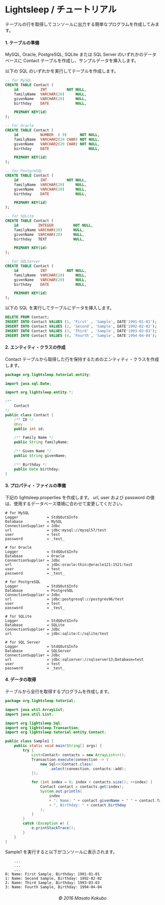 Lightsleep / チュートリアル
===========

テーブルの行を取得してコンソールに出力する簡単なプログラムを作成してみます。

#### 1. テーブルの準備

MySQL, Oracle, PostgreSQL, SQLite または SQL Server のいずれかのデータベースに Contact テーブルを作成し、サンプルデータを挿入します。

以下の SQL のいずれかを実行してテーブルを作成します。

```sql:ddl_mysql.sql
-- for MySQL
CREATE TABLE Contact (
    id          INT         NOT NULL,
    familyName  VARCHAR(20)     NULL,
    givenName   VARCHAR(20)     NULL,
    birthday    DATE            NULL,

    PRIMARY KEY(id)
);
```

```sql:ddl_oracle.sql
-- for Oracle
CREATE TABLE Contact (
    id          NUMBER  ( 9)      NOT NULL,
    familyName  VARCHAR2(20 CHAR) NOT NULL,
    givenName   VARCHAR2(20 CHAR) NOT NULL,
    birthday    DATE                  NULL,

    PRIMARY KEY(id)
);
```

```sql:ddl_postgresql.sql
-- for PostgreSQL
CREATE TABLE Contact (
    id          INT         NOT NULL,
    familyName  VARCHAR(20)     NULL,
    givenName   VARCHAR(20)     NULL,
    birthday    DATE            NULL,

    PRIMARY KEY(id)
);
```

```sql:ddl_sqlite.sql
-- for SQLite
CREATE TABLE Contact (
    id         INTEGER         NOT NULL,
    familyName VARCHAR(20)     NULL,
    givenName  VARCHAR(20)     NULL,
    birthday   TEXT            NULL,

    PRIMARY KEY(id)
);
```

```sql:ddl_sqlserver.sql
-- for SQLServer
CREATE TABLE Contact (
    id          INT         NOT NULL,
    familyName  VARCHAR(20)     NULL,
    givenName   VARCHAR(20)     NULL,
    birthday    DATE            NULL,

    PRIMARY KEY(id)
);
```

以下の SQL を実行してテーブルにデータを挿入します。

```sql:sample.sql
DELETE FROM Contact;
INSERT INTO Contact VALUES (1, 'First' , 'Sample', DATE'1991-01-01');
INSERT INTO Contact VALUES (2, 'Second', 'Sample', DATE'1992-02-02');
INSERT INTO Contact VALUES (3, 'Third' , 'Sample', DATE'1993-03-03');
INSERT INTO Contact VALUES (4, 'Fourth', 'Sample', DATE'1994-04-04');
````

#### 2. エンティティ・クラスの作成

Contact テーブルから取得した行を保持するためのエンティティ・クラスを作成します。

```java:Contact.java
package org.lightsleep.tutorial.entity;

import java.sql.Date;

import org.lightsleep.entity.*;

/**
    Contact
*/
public class Contact {
    /** ID */
    @Key
    public int id;

    /** Family Name */
    public String familyName;

    /** Given Name */
    public String givenName;

    /** Birthday */
    public Date birthday;
}
```

#### 3. プロパティ・ファイルの準備

下記の lightsleep.properties を作成します。
url, user および password の値は、使用するデータベース環境に合わせて変更してください。

```properties:lightsleep.properties
# for MySQL
Logger             = Std$Out$Info
Database           = MySQL
ConnectionSupplier = Jdbc
url                = jdbc:mysql://mysql57/test
user               = test
password           = _test_
```

```properties:lightsleep.properties
# for Oracle
Logger             = Std$Out$Info
Database           = Oracle
ConnectionSupplier = Jdbc
url                = jdbc:oracle:thin:@oracle121:1521:test
user               = test
password           = _test_
```

```properties:lightsleep.properties
# for PostgreSQL
Logger             = Std$Out$Info
Database           = PostgreSQL
ConnectionSupplier = Jdbc
url                = jdbc:postgresql://postgres96/test
user               = test
password           = _test_
```

```properties:lightsleep.properties
# for SQLite
Logger             = Std$Out$Info
Database           = SQLite
ConnectionSupplier = Jdbc
url                = jdbc:sqlite:C:/sqlite/test
```

```properties:lightsleep.properties
# for SQL Server
Logger             = Std$Out$Info
Database           = SQLServer
ConnectionSupplier = Jdbc
url                = jdbc:sqlserver://sqlserver13;Database=test
user               = test
password           = _test_
```

#### 4. データの取得
テーブルから全行を取得するプログラムを作成します。

```java:Sample1.java
package org.lightsleep.tutorial;

import java.util.ArrayList;
import java.util.List;

import org.lightsleep.Sql;
import org.lightsleep.Transaction;
import org.lightsleep.tutorial.entity.Contact;

public class Sample1 {
    public static void main(String[] args) {
        try {
            List<Contact> contacts = new ArrayList<>();
            Transaction.execute(connection -> {
                new Sql<>(Contact.class)
                    .select(connection, contacts::add);
            });

            for (int index = 0; index < contacts.size(); ++index) {
                Contact contact = contacts.get(index);
                System.out.println(
                    index
                    + ": Name: " + contact.givenName + " " + contact.familyName
                    + ", Birthday: " + contact.birthday
                );
            }
        }
        catch (Exception e) {
            e.printStackTrace();
        }
    }
}
```

Sample1 を実行すると以下がコンソールに表示されます。

```log:標準出力
    ...
    ...
    ...
0: Name: First Sample, Birthday: 1991-01-01
1: Name: Second Sample, Birthday: 1992-02-02
2: Name: Third Sample, Birthday: 1993-03-03
3: Name: Fourth Sample, Birthday: 1994-04-04
```

<div style="text-align:center; margin-top:20px"><i>&copy; 2016 Masato Kokubo</i></div>
